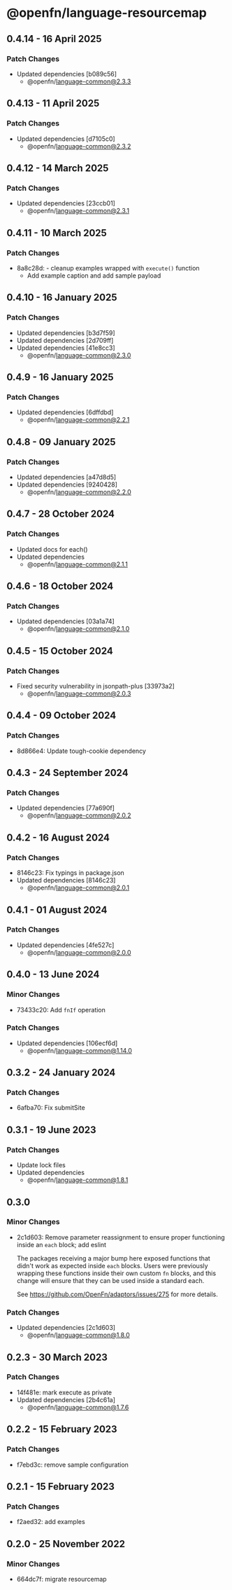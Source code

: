# @openfn/language-resourcemap

## 0.4.14 - 16 April 2025

### Patch Changes

* Updated dependencies \[b089c56]
  * @openfn/language-common@2.3.3

## 0.4.13 - 11 April 2025

### Patch Changes

* Updated dependencies \[d7105c0]
  * @openfn/language-common@2.3.2

## 0.4.12 - 14 March 2025

### Patch Changes

* Updated dependencies \[23ccb01]
  * @openfn/language-common@2.3.1

## 0.4.11 - 10 March 2025

### Patch Changes

* 8a8c28d: - cleanup examples wrapped with `execute()` function
  * Add example caption and add sample payload

## 0.4.10 - 16 January 2025

### Patch Changes

* Updated dependencies \[b3d7f59]
* Updated dependencies \[2d709ff]
* Updated dependencies \[41e8cc3]
  * @openfn/language-common@2.3.0

## 0.4.9 - 16 January 2025

### Patch Changes

* Updated dependencies \[6dffdbd]
  * @openfn/language-common@2.2.1

## 0.4.8 - 09 January 2025

### Patch Changes

* Updated dependencies \[a47d8d5]
* Updated dependencies \[9240428]
  * @openfn/language-common@2.2.0

## 0.4.7 - 28 October 2024

### Patch Changes

* Updated docs for each()
* Updated dependencies
  * @openfn/language-common@2.1.1

## 0.4.6 - 18 October 2024

### Patch Changes

* Updated dependencies \[03a1a74]
  * @openfn/language-common@2.1.0

## 0.4.5 - 15 October 2024

### Patch Changes

* Fixed security vulnerability in jsonpath-plus \[33973a2]
  * @openfn/language-common@2.0.3

## 0.4.4 - 09 October 2024

### Patch Changes

* 8d866e4: Update tough-cookie dependency

## 0.4.3 - 24 September 2024

### Patch Changes

* Updated dependencies \[77a690f]
  * @openfn/language-common@2.0.2

## 0.4.2 - 16 August 2024

### Patch Changes

* 8146c23: Fix typings in package.json
* Updated dependencies \[8146c23]
  * @openfn/language-common@2.0.1

## 0.4.1 - 01 August 2024

### Patch Changes

* Updated dependencies \[4fe527c]
  * @openfn/language-common@2.0.0

## 0.4.0 - 13 June 2024

### Minor Changes

* 73433c20: Add `fnIf` operation

### Patch Changes

* Updated dependencies \[106ecf6d]
  * @openfn/language-common@1.14.0

## 0.3.2 - 24 January 2024

### Patch Changes

* 6afba70: Fix submitSite

## 0.3.1 - 19 June 2023

### Patch Changes

* Update lock files
* Updated dependencies
  * @openfn/language-common@1.8.1

## 0.3.0

### Minor Changes

* 2c1d603: Remove parameter reassignment to ensure proper functioning inside an
  `each` block; add eslint

  The packages receiving a major bump here exposed functions that didn't work as
  expected inside `each` blocks. Users were previously wrapping these functions
  inside their own custom `fn` blocks, and this change will ensure that they can
  be used inside a standard each.

  See https://github.com/OpenFn/adaptors/issues/275 for more details.

### Patch Changes

* Updated dependencies \[2c1d603]
  * @openfn/language-common@1.8.0

## 0.2.3 - 30 March 2023

### Patch Changes

* 14f481e: mark execute as private
* Updated dependencies \[2b4c61a]
  * @openfn/language-common@1.7.6

## 0.2.2 - 15 February 2023

### Patch Changes

* f7ebd3c: remove sample configuration

## 0.2.1 - 15 February 2023

### Patch Changes

* f2aed32: add examples

## 0.2.0 - 25 November 2022

### Minor Changes

* 664dc7f: migrate resourcemap
